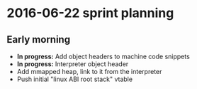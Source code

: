 # 2016-06-22 sprint planning
## Early morning
- **In progress:** Add object headers to machine code snippets
- **In progress:** Interpreter object header
- Add mmapped heap, link to it from the interpreter
- Push initial "linux ABI root stack" vtable
